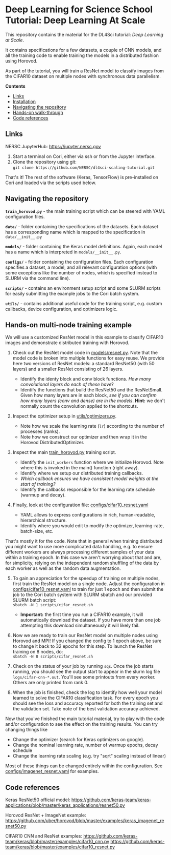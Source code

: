 # Deep Learning for Science School Tutorial: Deep Learning At Scale

This repository contains the material for the DL4Sci tutorial:
*Deep Learning at Scale*.

It contains specifications for a few datasets, a couple of CNN models, and
all the training code to enable training the models in a distributed fashion
using Horovod.

As part of the tutorial, you will train a ResNet model to classify images
from the CIFAR10 dataset on multiple nodes with synchronous data parallelism.

**Contents**
* [Links](https://github.com/NERSC/dl4sci-scaling-tutorial#links)
* [Installation](https://github.com/NERSC/dl4sci-scaling-tutorial#installation)
* [Navigating the repository](https://github.com/NERSC/dl4sci-scaling-tutorial#navigating-the-repository)
* [Hands-on walk-through](https://github.com/NERSC/dl4sci-scaling-tutorial#hands-on-walk-through)
* [Code references](https://github.com/NERSC/dl4sci-scaling-tutorial#code-references)

## Links

NERSC JupyterHub: https://jupyter.nersc.gov

1. Start a terminal on Cori, either via ssh or from the Jupyter interface.
2. Clone the repository using git:\
   `git clone https://github.com/NERSC/dl4sci-scaling-tutorial.git`

That's it! The rest of the software (Keras, TensorFlow) is pre-installed on Cori
and loaded via the scripts used below.

## Navigating the repository

**`train_horovod.py`** - the main training script which can be steered with YAML
configuration files.

**`data/`** - folder containing the specifications of the datasets. Each dataset
has a corresponding name which is mapped to the specification in `data/__init__.py`

**`models/`** - folder containing the Keras model definitions. Again, each model
has a name which is interpreted in `models/__init__.py`.

**`configs/`** - folder containing the configuration files. Each
configuration specifies a dataset, a model, and all relevant configuration
options (with some exceptions like the number of nodes, which is specified
instead to SLURM via the command line).

**`scripts/`** - contains an environment setup script and some SLURM scripts
for easily submitting the example jobs to the Cori batch system.

**`utils/`** - contains additional useful code for the training script, e.g.
custom callbacks, device configuration, and optimizers logic.

## Hands-on multi-node training example

We will use a customized ResNet model in this example to classify CIFAR10
images and demonstrate distributed training with Horovod.

1. Check out the ResNet model code in [models/resnet.py](models/resnet.py).
   Note that the model code is broken into multiple functions for easy reuse.
   We provide here two versions of ResNet models: a standard ResNet50 (with 50
   layers) and a smaller ResNet consisting of 26 layers.
    * Identify the identy block and conv block functions. *How many convolutional
      layers do each of these have*?
    * Identify the functions that build the ResNet50 and the ResNetSmall. Given how
      many layers are in each block, *see if you can confirm how many layers (conv
      and dense) are in the models*. **Hint:** we don't normally count the
      convolution applied to the shortcuts.

2. Inspect the optimizer setup in [utils/optimizers.py](utils/optimizers.py).
    * Note how we scale the learning rate (`lr`) according to the number of
      processes (ranks).
    * Note how we construct our optimizer and then wrap it in the Horovod
      DistributedOptimizer.

3. Inspect the main [train_horovod.py](train_horovod.py) training script.
    * Identify the `init_workers` function where we initialize Horovod.
      Note where this is invoked in the main() function (right away).
    * Identify where we setup our distributed training callbacks.
    * *Which callback ensures we have consistent model weights at the start of training?*
    * Identify the callbacks responsible for the learning rate schedule (warmup and decay).

4. Finally, look at the configuration file:
   [configs/cifar10_resnet.yaml](configs/cifar10_resnet.yaml)
    * YAML allows to express configurations in rich, human-readable, hierarchical structure.
    * Identify where you would edit to modify the optimizer, learning-rate, batch-size, etc.

That's mostly it for the code. Note that in general when training distributed
you might want to use more complicated data handling, e.g. to ensure different
workers are always processing different samples of your data within a training
epoch. In this case we aren't worrying about that and are, for simplicity,
relying on the independent random shuffling of the data by each worker as well
as the random data augmentation.

5. To gain an appreciation for the speedup of training on
   multiple nodes, first train the ResNet model on a single node.
   Adjust the configuration in [configs/cifar10_resnet.yaml](configs/cifar10_resnet.yaml)
   to train for just 1 epoch and then submit the job to the Cori batch system with
   SLURM sbatch and our provided SLURM batch script:\
   `sbatch -N 1 scripts/cifar_resnet.sh`
    * **Important:** the first time you run a CIFAR10 example, it will
    automatically download the dataset. If you have more than one job attempting
    this download simultaneously it will likely fail.

6. Now we are ready to train our ResNet model on multiple nodes using Horovod
   and MPI! If you changed the config to 1 epoch above, be sure to change it back
   to 32 epochs for this step. To launch the ResNet training on 8 nodes, do:\
   `sbatch -N 8 scripts/cifar_resnet.sh`

7. Check on the status of your job by running `sqs`.
   Once the job starts running, you should see the output start to appear in the
   slurm log file `logs/cifar-cnn-*.out`. You'll see some printouts from every
   worker. Others are only printed from rank 0.

8. When the job is finished, check the log to identify how well your model learned
   to solve the CIFAR10 classification task. For every epoch you should see the
   loss and accuracy reported for both the training set and the validation set.
   Take note of the best validation accuracy achieved.

Now that you've finished the main tutorial material, try to play with the code
and/or configuration to see the effect on the training results. You can try changing
things like
* Change the optimizer (search for Keras optimizers on google).
* Change the nominal learning rate, number of warmup epochs, decay schedule
* Change the learning rate scaling (e.g. try "sqrt" scaling instead of linear)

Most of these things can be changed entirely within the configuration.
See [configs/imagenet_resnet.yaml](configs/imagenet_resnet.yaml) for examples.

## Code references

Keras ResNet50 official model:
https://github.com/keras-team/keras-applications/blob/master/keras_applications/resnet50.py

Horovod ResNet + ImageNet example:
https://github.com/uber/horovod/blob/master/examples/keras_imagenet_resnet50.py

CIFAR10 CNN and ResNet examples:
https://github.com/keras-team/keras/blob/master/examples/cifar10_cnn.py
https://github.com/keras-team/keras/blob/master/examples/cifar10_resnet.py
